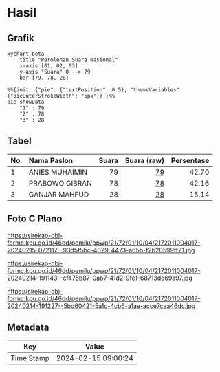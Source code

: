 # Hasil

## Grafik

```mermaid
xychart-beta
    title "Perolehan Suara Nasional"
    x-axis [01, 02, 03]
    y-axis "Suara" 0 --> 79
    bar [79, 78, 28]
```

```mermaid
%%{init: {"pie": {"textPosition": 0.5}, "themeVariables": {"pieOuterStrokeWidth": "5px"}} }%%
pie showData
    "1" : 79
    "2" : 78
    "3" : 28
```

## Tabel

| No. | Nama Paslon    | Suara | Suara (raw) | Persentase |
|:--- |:-------------- | -----:| -----------:| ----------:|
| 1   | ANIES MUHAIMIN | 79    | [79][p-1]   | 42,70      |
| 2   | PRABOWO GIBRAN | 78    | [78][p-2]   | 42,16      |
| 3   | GANJAR MAHFUD  | 28    | [28][p-3]   | 15,14      |


[p-1]: https://github.com/gigit-pemilu/pemilu-2024/blob/main/pilpres/hitung-suara/sub/21-kepulauan-riau/sub/72-kota-tanjung-pinang/sub/01-tanjung-pinang-barat/sub/1004-bukit-cermin/sub/017-tps/sub/paslon-1.txt
[p-2]: https://github.com/gigit-pemilu/pemilu-2024/blob/main/pilpres/hitung-suara/sub/21-kepulauan-riau/sub/72-kota-tanjung-pinang/sub/01-tanjung-pinang-barat/sub/1004-bukit-cermin/sub/017-tps/sub/paslon-2.txt
[p-3]: https://github.com/gigit-pemilu/pemilu-2024/blob/main/pilpres/hitung-suara/sub/21-kepulauan-riau/sub/72-kota-tanjung-pinang/sub/01-tanjung-pinang-barat/sub/1004-bukit-cermin/sub/017-tps/sub/paslon-3.txt

## Foto C Plano

https://sirekap-obj-formc.kpu.go.id/46dd/pemilu/ppwp/21/72/01/10/04/2172011004017-20240215-072117--93d5f5bc-4329-4473-a65b-f2b20599ff21.jpg

https://sirekap-obj-formc.kpu.go.id/46dd/pemilu/ppwp/21/72/01/10/04/2172011004017-20240214-191143--cf475b87-0ab7-41d2-9fe1-68713dd69a97.jpg

https://sirekap-obj-formc.kpu.go.id/46dd/pemilu/ppwp/21/72/01/10/04/2172011004017-20240214-191227--5bd60421-5a1c-4cb6-a1ae-acce7caa46dc.jpg


## Metadata

| Key        | Value               |
| ---------- | ------------------- |
| Time Stamp | 2024-02-15 09:00:24 |



